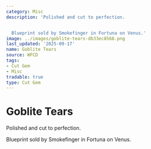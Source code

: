 ```yaml
---
category: Misc
description: 'Polished and cut to perfection.


  Blueprint sold by Smokefinger in Fortuna on Venus.'
image: ../images/goblite-tears-db33ec8568.png
last_updated: '2025-09-17'
name: Goblite Tears
source: WFCD
tags:
- Cut Gem
- Misc
tradable: true
type: Cut Gem
---
```


# Goblite Tears

Polished and cut to perfection.

Blueprint sold by Smokefinger in Fortuna on Venus.

